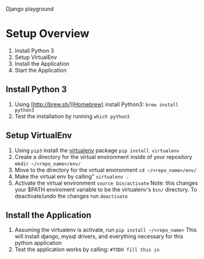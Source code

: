 Django playground
# Setup Overview
1. Install Python 3
2. Setup VirtualEnv
3. Install the Application
4. Start the Application

## Install Python 3
1. Using [http://brew.sh/](Homebrew) install Python3: `brew install python3`
2. Test the installation by running `which python3` 

## Setup VirtualEnv
1. Using `pip3` install the [virtualenv](https://virtualenv.pypa.io/en/latest/userguide.html) package
  `pip install virtualenv` 
2. Create a directory for the virtual environment inside of your repository
  `mkdir ~/<repo_name>/env/`
4. Move to the directory for the virtual environment 
  `cd ~/<repo_name>/env/`
5. Make the virtual env by calling"
   `virtualenv .`
6. Activate the virtual environment
  `source bin/activate`
  Note: this changes your $PATH enviroment variable to be the virtualenv's `bin/` directory. 
  To deactivate/undo the changes run `deactivate`

## Install the Application
1. Assuming the virtualenv is activate, run `pip install ~/<repo_name>` This will install django, mysql drivers, and everything necessary for this python application
2. Test the application works by calling: `#TODO fill this in`
